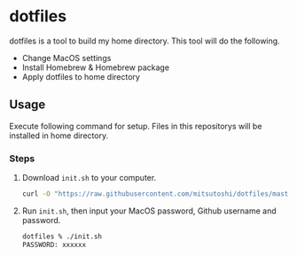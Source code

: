 dotfiles
========

dotfiles is a tool to build my home directory. This tool will do the following.

* Change MacOS settings
* Install Homebrew & Homebrew package
* Apply dotfiles to home directory

## Usage

Execute following command for setup.  Files in this repositorys will be installed in home directory.

### Steps

1. Download `init.sh` to your computer.

    ```zsh
    curl -O "https://raw.githubusercontent.com/mitsutoshi/dotfiles/master/init.sh"
    ```

2. Run `init.sh`, then input your MacOS password, Github username and password.

    ```zsh
    dotfiles % ./init.sh
    PASSWORD: xxxxxx
    ```
